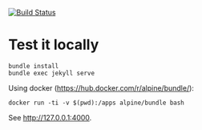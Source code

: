 [![Build Status](https://travis-ci.org/shamoh/pages-motyli.svg?branch=master)](https://travis-ci.org/shamoh/pages-motyli)

# Test it locally

```shell
bundle install
bundle exec jekyll serve
```

Using docker (https://hub.docker.com/r/alpine/bundle/):

```shell
docker run -ti -v $(pwd):/apps alpine/bundle bash
```

See http://127.0.0.1:4000.
